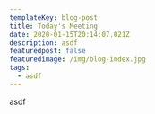 ```yaml
---
templateKey: blog-post
title: Today's Meeting
date: 2020-01-15T20:14:07.021Z
description: asdf
featuredpost: false
featuredimage: /img/blog-index.jpg
tags:
  - asdf
---
```

asdf

